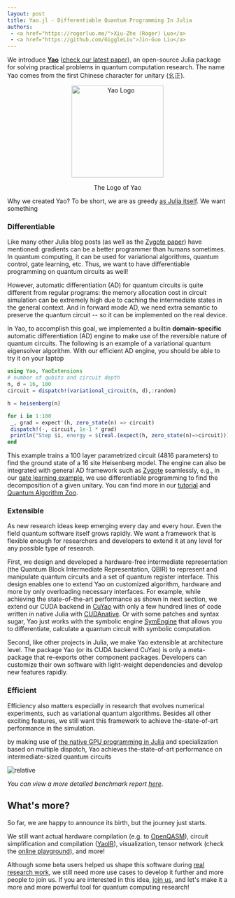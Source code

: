 ```yaml
---
layout: post
title: Yao.jl - Differentiable Quantum Programming In Julia
authors:
 - <a href="https://rogerluo.me/">Xiu-Zhe (Roger) Luo</a>
 - <a href="https://github.com/GiggleLiu">Jin-Guo Liu</a>
---
```


We introduce [**Yao**](http://yaoquantum.org/) ([check our latest paper](https://arxiv.org/abs/1912.10877)), an open-source Julia package for solving practical problems in quantum computation research. The name Yao comes from the first Chinese character for unitary (幺正).

<div align="center"> <img
src="http://yaoquantum.org/assets/images/logo.png"
alt="Yao Logo" width="210">
<p>The Logo of Yao</p>
</div>

Why we created Yao? To be short, we are as greedy [as Julia itself](https://julialang.org/blog/2012/02/why-we-created-julia). We want something

### Differentiable
Like many other Julia blog posts (as well as the [Zygote paper](https://arxiv.org/abs/1907.07587)) have mentioned: gradients can be a better programmer than humans sometimes. In quantum computing, it can be used for variational algorithms, quantum control, gate learning, etc. Thus, we want to have differentiable programming on quantum circuits as well!

However, automatic differentiation (AD) for quantum circuits is quite different from regular programs: the memory allocation cost in circuit simulation can be extremely high due to caching the intermediate states in the general context. And in forward mode AD, we need extra semantic to preserve the quantum circuit -- so it can be implemented on the real device.

In Yao, to accomplish this goal, we implemented a builtin **domain-specific** automatic differentiation (AD) engine to make use of the reversible nature of quantum circuits. The following is an example of a variational quantum eigensolver algorithm. With our efficient AD engine, you should be able to try it on your laptop

```julia
using Yao, YaoExtensions
# number of qubits and circuit depth
n, d = 16, 100
circuit = dispatch!(variational_circuit(n, d),:random)

h = heisenberg(n)

for i in 1:100
 _, grad = expect'(h, zero_state(n) => circuit)
 dispatch!(-, circuit, 1e-1 * grad)
 println("Step $i, energy = $(real.(expect(h, zero_state(n)=>circuit)))")
end
```

This example trains a 100 layer parametrized circuit (4816 parameters) to find the ground state of a 16 site Heisenberg model. The engine can also be integrated with general AD framework such as [Zygote](https://github.com/FluxML/Zygote.jl) seamlessly, e.g., in our [gate learning example](https://github.com/QuantumBFS/QuAlgorithmZoo.jl/blob/v0.1.0/examples/PortZygote/gate\_learning.jl), we use differentiable programming to find the decomposition of a given unitary. You can find more in our [tutorial](http://tutorials.yaoquantum.org/dev/) and [Quantum Algorithm Zoo](https://github.com/QuantumBFS/QuAlgorithmZoo.jl).

### Extensible
As new research ideas keep emerging every day and every hour. Even the field quantum software itself grows rapidly. We want a framework that is flexible enough for researchers and developers to extend it at any level for any possible type of research.

First, we design and developed a hardware-free intermediate representation (the Quantum Block Intermediate Representation, QBIR) to represent and manipulate quantum circuits and a set of quantum register interface. This design enables one to extend Yao on customized algorithm, hardware and more by only overloading necessary interfaces. For example, while achieving the state-of-the-art performance as shown in next section, we extend our CUDA backend in [CuYao](https://github.com/QuantumBFS/CuYao.jl) with only a few hundred lines of code written in native Julia with [CUDAnative](https://arxiv.org/abs/1712.03112). Or with some patches and syntax sugar, Yao just works with the symbolic engine [SymEngine](https://github.com/symengine/SymEngine.jl) that allows you to differentiate, calculate a quantum circuit with symbolic computation.

Second, like other projects in Julia, we make Yao extensible at architecture level. The package Yao (or its CUDA backend CuYao) is only a meta-package that re-exports other component packages.  Developers can customize their own
software with light-weight dependencies and develop new features rapidly.

### Efficient
Efficiency also matters especially in research that evolves numerical experiments, such as variational quantum algorithms. Besides all other exciting features, we still want this framework to achieve the-state-of-art performance in the simulation.

by making use of [the native GPU programming in Julia](https://devblogs.nvidia.com/gpu-computing-julia-programming-language/) and specialization based on multiple dispatch, Yao achieves the-state-of-art performance on intermediate-sized quantum circuits

![relative](http://docs.yaoquantum.org/dev/assets/images/relative_pcircuit.png)

*You can view a more detailed benchmark report [here](https://github.com/Roger-luo/quantum-benchmarks/blob/master/RESULTS.md)*.

## What's more?
So far, we are happy to announce its birth, but the journey just starts.

We still want actual hardware compilation (e.g. to [OpenQASM](https://github.com/QuantumBFS/YaoQASM.jl)), circuit simplification and compilation ([YaoIR](https://github.com/QuantumBFS/YaoIR.jl)), visualization, tensor network (check the [online playground](http://yaoquantum.org/qbirplayground.html)), and more!

Although some beta users helped us shape this software during [real research work](http://yaoquantum.org/research/), we still need more use cases to develop it further and more people to join us. If you are interested in this idea, [join us](https://github.com/QuantumBFS/Yao.jl/blob/master/CONTRIBUTING.md), and let's make it a more and more powerful tool for quantum computing research!
